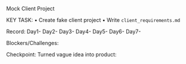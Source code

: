 Mock Client Project

KEY TASK:
• Create fake client project
• Write `client_requirements.md`

Record:
    Day1-
    Day2-
    Day3-
    Day4-
    Day5-
    Day6-
    Day7-

Blockers/Challenges:

Checkpoint:
    Turned vague idea into product: